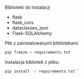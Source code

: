Biblioteki do instalacji
- flask
- flask_cors
- dataclasses_json
- Flask-SQLAlchemy

Plik z zainstalowanymi bibliotekami
```bash
pip freeze > requirements.txt
```

Instalacja bibliotek z pliku:
```bash
pip install -r requirements.txt``
```